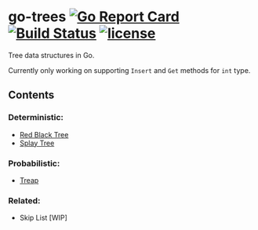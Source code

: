 # go-trees [![Go Report Card](https://goreportcard.com/badge/github.com/freddygv/go-trees)](https://goreportcard.com/report/github.com/freddygv/go-trees) [![Build Status](https://travis-ci.org/freddygv/go-trees.svg?branch=master)](https://travis-ci.org/freddygv/go-trees) [![license](https://img.shields.io/github/license/mashape/apistatus.svg)]()

Tree data structures in Go.

Currently only working on supporting `Insert` and `Get` methods for `int` type.

## Contents
### Deterministic:
* [Red Black Tree](https://github.com/freddygv/go-trees/blob/master/redblack/)
* [Splay Tree](https://github.com/freddygv/go-trees/blob/master/splay/)

### Probabilistic:
* [Treap](https://github.com/freddygv/go-trees/blob/master/treap/)

### Related:
* Skip List [WIP]
